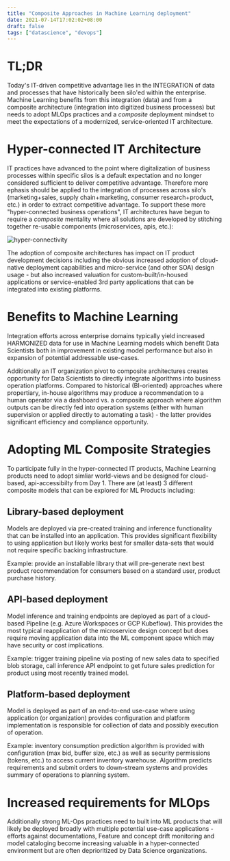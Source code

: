 ```yaml
---
title: "Composite Approaches in Machine Learning deployment"
date: 2021-07-14T17:02:02+08:00
draft: false
tags: ["datascience", "devops"]
---
```


# TL;DR

Today's IT-driven competitive advantage lies in the INTEGRATION of data and processes that have historically been silo'ed within the enterprise.  Machine Learning benefits from this integration (data) and from a composite architecture (integration into digitized business processes) but needs to adopt MLOps practices and a _composite_ deployment mindset to meet the expectations of a modernized, service-oriented IT architecture.

# Hyper-connected IT Architecture

IT practices have advanced to the point where digitalization of business processes within specific silos is a default expectation and no longer considered sufficient to deliver competitive advantage.  Therefore more ephasis should be applied to the integration of processes across silo's (marketing+sales, supply chain+marketing, consumer research+product, etc.) in order to extract competitive advantage.  To support these more "hyper-connected business operations", IT architectures have begun to require a _composite_ mentality where all solutions are developed by stitching together re-usable components (microservices, apis, etc.):

![hyper-connectivity](/images/hyper-connected-architecture.png)

The adoption of composite architectures has impact on IT product development decisions including the obvious increased adoption of cloud-native deployment capabilities and micro-service (and other SOA) design usage - but also increased valuation for custom-built/in-housed applications or service-enabled 3rd party applications that can be integrated into existing platforms.

# Benefits to Machine Learning

Integration efforts across enterprise domains typically yield increased HARMONIZED data for use in Machine Learning models which benefit Data Scientists both in improvement in existing model performance but also in expansion of potential addressable use-cases.

Additionally an IT organization pivot to composite architectures creates opportunity for Data Scientists to directly integrate algorithms into business operation platforms.  Compared to historical (BI-oriented) approaches where propertiary, in-house algorithms may produce a recommendation to a human operator via a dashboard vs. a composite approach where algorithm outputs can be directly fed into operation systems (either with human supervision or applied directly to automating a task) - the latter provides significant efficiency and compliance opportunity.

# Adopting ML Composite Strategies

To participate fully in the hyper-connected IT products, Machine Learning products need to adopt simliar world-views and be designed for cloud-based, api-accessibilty from Day 1.  There are (at least) 3 different composite models that can be explored for ML Products including:

## Library-based deployment

Models are deployed via pre-created training and inference functionality that can be installed into an application.  This provides significant flexibility to using application but likely works best for smaller data-sets that would not require specific backing infrastructure.  

Example: provide an installable library that will pre-generate next best product recommendation for consumers based on a standard user, product purchase history.

## API-based deployment

Model inference and training endpoints are deployed as part of a cloud-based Pipeline (e.g. Azure Workspaces or GCP Kubeflow).  This provides the most typical reapplication of the microservice design concept but does require moving application data into the ML component space which may have security or cost implications.

Example: trigger training pipeline via posting of new sales data to specified blob storage, call inference API endpoint to get future sales prediction for product using most recently trained model.

## Platform-based deployment

Model is deployed as part of an end-to-end use-case where using application (or organization) provides configuration and platform implementation is responsible for collection of data and possibly execution of operation.

Example: inventory consumption prediction algorithm is provided with configuration (max bid, buffer size, etc.) as well as security permissions (tokens, etc.) to access current inventory warehouse.  Algorithm predicts requirements and submit orders to down-stream systems and provides summary of operations to planning system.

# Increased requirements for MLOps

Additionally strong ML-Ops practices need to built into ML products that will likely be deployed broadly with multiple potential use-case applications - efforts against documentations, Feature and concept drift monitoring and model cataloging become increasing valuable in a hyper-connected environment but are often deprioritized by Data Science organizations.
